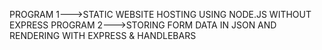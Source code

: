 PROGRAM 1--->STATIC WEBSITE HOSTING USING NODE.JS WITHOUT EXPRESS
PROGRAM 2--->STORING FORM DATA IN JSON AND RENDERING WITH EXPRESS & HANDLEBARS
